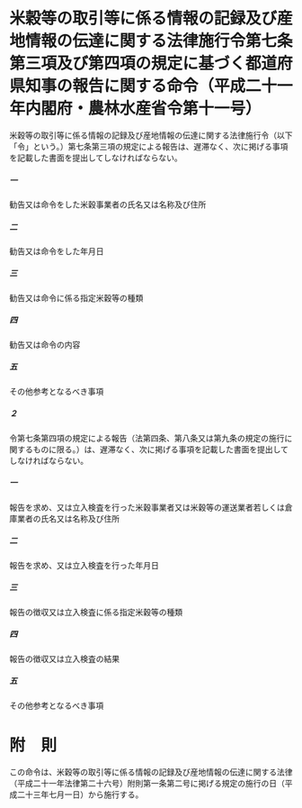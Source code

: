 # 米穀等の取引等に係る情報の記録及び産地情報の伝達に関する法律施行令第七条第三項及び第四項の規定に基づく都道府県知事の報告に関する命令（平成二十一年内閣府・農林水産省令第十一号）
米穀等の取引等に係る情報の記録及び産地情報の伝達に関する法律施行令（以下「令」という。）第七条第三項の規定による報告は、遅滞なく、次に掲げる事項を記載した書面を提出してしなければならない。
##### 一
勧告又は命令をした米穀事業者の氏名又は名称及び住所
##### 二
勧告又は命令をした年月日
##### 三
勧告又は命令に係る指定米穀等の種類
##### 四
勧告又は命令の内容
##### 五
その他参考となるべき事項
##### ２
令第七条第四項の規定による報告（法第四条、第八条又は第九条の規定の施行に関するものに限る。）は、遅滞なく、次に掲げる事項を記載した書面を提出してしなければならない。
##### 一
報告を求め、又は立入検査を行った米穀事業者又は米穀等の運送業者若しくは倉庫業者の氏名又は名称及び住所
##### 二
報告を求め、又は立入検査を行った年月日
##### 三
報告の徴収又は立入検査に係る指定米穀等の種類
##### 四
報告の徴収又は立入検査の結果
##### 五
その他参考となるべき事項
# 附　則
この命令は、米穀等の取引等に係る情報の記録及び産地情報の伝達に関する法律（平成二十一年法律第二十六号）附則第一条第二号に掲げる規定の施行の日（平成二十三年七月一日）から施行する。
